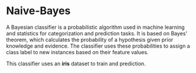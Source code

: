 # Naive-Bayes

A Bayesian classifier is a probabilistic algorithm used in machine learning and statistics for categorization and prediction tasks. It is based on Bayes' theorem, which calculates the probability of a hypothesis given prior knowledge and evidence. The classifier uses these probabilities to assign a class label to new instances based on their feature values.

This classifier uses an **iris** dataset to train and prediction.
